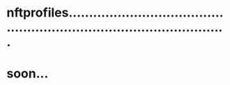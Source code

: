 # nftprofiles............................................................................................
# soon...
